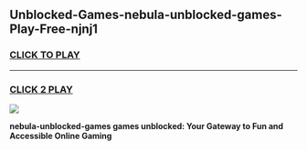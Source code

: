 
## Unblocked-Games-nebula-unblocked-games-Play-Free-njnj1
<h3>
<a href="https://premium76.site?title=nebula-unblocked-games&ref=20M">CLICK TO PLAY</a></h3>
<hr>

<h3>
<a href="https://premium76.site?title=nebula-unblocked-games&ref=20M">CLICK 2 PLAY</a>
  
</h3>

<a href="https://premium76.site?title=nebula-unblocked-games&ref=19M"><img src="https://clearcache.store/games.png"></a>


**nebula-unblocked-games games unblocked: Your Gateway to Fun and Accessible Online Gaming**
